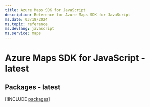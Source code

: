 ```yaml
---
title: Azure Maps SDK for JavaScript
description: Reference for Azure Maps SDK for JavaScript
ms.date: 03/18/2024
ms.topic: reference
ms.devlang: javascript
ms.service: maps
---
```

# Azure Maps SDK for JavaScript - latest
## Packages - latest
[!INCLUDE [packages](maps-index.md)]